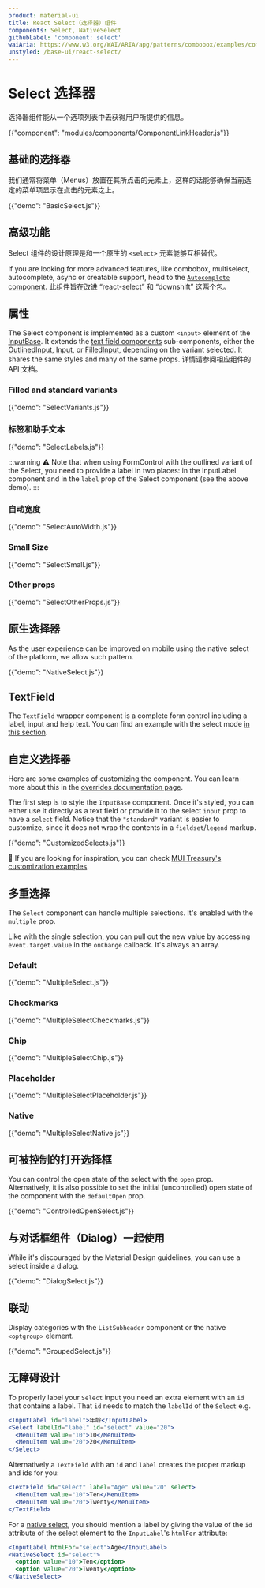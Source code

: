 ```yaml
---
product: material-ui
title: React Select（选择器）组件
components: Select, NativeSelect
githubLabel: 'component: select'
waiAria: https://www.w3.org/WAI/ARIA/apg/patterns/combobox/examples/combobox-select-only/
unstyled: /base-ui/react-select/
---
```


# Select 选择器

<p class="description">选择器组件能从一个选项列表中去获得用户所提供的信息。</p>

{{"component": "modules/components/ComponentLinkHeader.js"}}

## 基础的选择器

我们通常将菜单（Menus）放置在其所点击的元素上，这样的话能够确保当前选定的菜单项显示在点击的元素之上。

{{"demo": "BasicSelect.js"}}

## 高级功能

Select 组件的设计原理是和一个原生的 `<select>` 元素能够互相替代。

If you are looking for more advanced features, like combobox, multiselect, autocomplete, async or creatable support, head to the [`Autocomplete` component](/material-ui/react-autocomplete/). 此组件旨在改进 “react-select” 和 “downshift” 这两个包。

## 属性

The Select component is implemented as a custom `<input>` element of the [InputBase](/material-ui/api/input-base/). It extends the [text field components](/material-ui/react-text-field/) sub-components, either the [OutlinedInput](/material-ui/api/outlined-input/), [Input](/material-ui/api/input/), or [FilledInput](/material-ui/api/filled-input/), depending on the variant selected. It shares the same styles and many of the same props. 详情请参阅相应组件的 API 文档。

### Filled and standard variants

{{"demo": "SelectVariants.js"}}

### 标签和助手文本

{{"demo": "SelectLabels.js"}}

:::warning
⚠ Note that when using FormControl with the outlined variant of the Select, you need to provide a label in two places: in the InputLabel component and in the `label` prop of the Select component (see the above demo).
:::

### 自动宽度

{{"demo": "SelectAutoWidth.js"}}

### Small Size

{{"demo": "SelectSmall.js"}}

### Other props

{{"demo": "SelectOtherProps.js"}}

## 原生选择器

As the user experience can be improved on mobile using the native select of the platform, we allow such pattern.

{{"demo": "NativeSelect.js"}}

## TextField

The `TextField` wrapper component is a complete form control including a label, input and help text. You can find an example with the select mode [in this section](/material-ui/react-text-field/#select).

## 自定义选择器

Here are some examples of customizing the component. You can learn more about this in the [overrides documentation page](/material-ui/customization/how-to-customize/).

The first step is to style the `InputBase` component. Once it's styled, you can either use it directly as a text field or provide it to the select `input` prop to have a `select` field. Notice that the `"standard"` variant is easier to customize, since it does not wrap the contents in a `fieldset`/`legend` markup.

{{"demo": "CustomizedSelects.js"}}

🎨 If you are looking for inspiration, you can check [MUI Treasury's customization examples](https://mui-treasury.com/styles/select/).

## 多重选择

The `Select` component can handle multiple selections. It's enabled with the `multiple` prop.

Like with the single selection, you can pull out the new value by accessing `event.target.value` in the `onChange` callback. It's always an array.

### Default

{{"demo": "MultipleSelect.js"}}

### Checkmarks

{{"demo": "MultipleSelectCheckmarks.js"}}

### Chip

{{"demo": "MultipleSelectChip.js"}}

### Placeholder

{{"demo": "MultipleSelectPlaceholder.js"}}

### Native

{{"demo": "MultipleSelectNative.js"}}

## 可被控制的打开选择框

You can control the open state of the select with the `open` prop. Alternatively, it is also possible to set the initial (uncontrolled) open state of the component with the `defaultOpen` prop.

{{"demo": "ControlledOpenSelect.js"}}

## 与对话框组件（Dialog）一起使用

While it's discouraged by the Material Design guidelines, you can use a select inside a dialog.

{{"demo": "DialogSelect.js"}}

## 联动

Display categories with the `ListSubheader` component or the native `<optgroup>` element.

{{"demo": "GroupedSelect.js"}}

## 无障碍设计

To properly label your `Select` input you need an extra element with an `id` that contains a label. That `id` needs to match the `labelId` of the `Select` e.g.

```jsx
<InputLabel id="label">年龄</InputLabel>
<Select labelId="label" id="select" value="20">
  <MenuItem value="10">10</MenuItem>
  <MenuItem value="20">20</MenuItem>
</Select>
```

Alternatively a `TextField` with an `id` and `label` creates the proper markup and ids for you:

```jsx
<TextField id="select" label="Age" value="20" select>
  <MenuItem value="10">Ten</MenuItem>
  <MenuItem value="20">Twenty</MenuItem>
</TextField>
```

For a [native select](#native-select), you should mention a label by giving the value of the `id` attribute of the select element to the `InputLabel`'s `htmlFor` attribute:

```jsx
<InputLabel htmlFor="select">Age</InputLabel>
<NativeSelect id="select">
  <option value="10">Ten</option>
  <option value="20">Twenty</option>
</NativeSelect>
```

